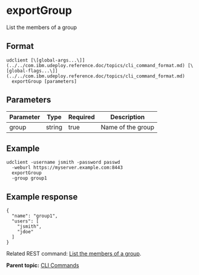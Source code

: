 # exportGroup

List the members of a group

## Format

```
udclient [\[global-args...\]](../../com.ibm.udeploy.reference.doc/topics/cli_command_format.md) [\[global-flags...\]](../../com.ibm.udeploy.reference.doc/topics/cli_command_format.md)
  exportGroup [parameters]
```

## Parameters

|Parameter|Type|Required|Description|
|---------|----|--------|-----------|
|group|string|true|Name of the group|

## Example

```
udclient -username jsmith -password passwd 
  -weburl https://myserver.example.com:8443
  exportGroup 
  -group group1
```

## Example response

```
{
  "name": "group1",
  "users": [
    "jsmith",
    "jdoe"
  ]
}
```

Related REST command: [List the members of a group](rest_cli_group_export_get.md).

**Parent topic:** [CLI Commands](../../com.ibm.udeploy.reference.doc/topics/cli_commands.md)

